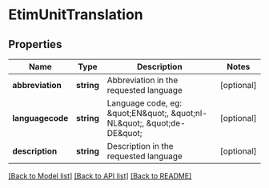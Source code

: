 # EtimUnitTranslation

## Properties
Name | Type | Description | Notes
------------ | ------------- | ------------- | -------------
**abbreviation** | **string** | Abbreviation in the requested language | [optional] 
**languagecode** | **string** | Language code, eg: \&quot;EN\&quot;, \&quot;nl-NL\&quot;, \&quot;de-DE\&quot; | [optional] 
**description** | **string** | Description in the requested language | [optional] 

[[Back to Model list]](../../README.md#documentation-for-models) [[Back to API list]](../../README.md#documentation-for-api-endpoints) [[Back to README]](../../README.md)

